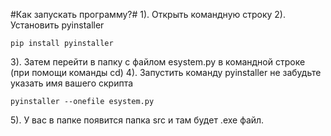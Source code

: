 #Как запускать программу?#
1). Открыть командную строку
2). Установить pyinstaller 
<pre><code>pip install pyinstaller 
</code></pre>
3). Затем перейти в папку с файлом esystem.py в командной строке (при помощи команды cd) 
4). Запустить команду pyinstaller не забудьте указать имя вашего скрипта 
<pre><code>pyinstaller --onefile esystem.py 
</code></pre>
5). У вас в папке появится папка src и там будет .exe файл. 
